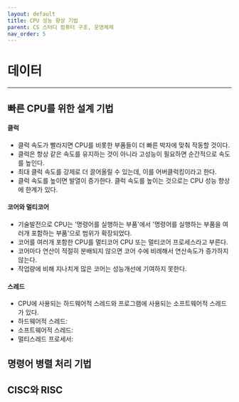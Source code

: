 ```yaml
---
layout: default
title: CPU 성능 향상 기법
parent: CS 스터디 컴퓨터 구조, 운영체제
nav_order: 5
---
```


# 데이터

---

## 빠른 CPU를 위한 설계 기법

#### 클럭

- 클럭 속도가 빨라지면 CPU를 비롯한 부품들이 더 빠른 박자에 맞춰 작동할 것이다.
- 클럭은 항상 같은 속도를 유지하는 것이 아니라 고성능이 필요하면 순간적으로 속도를 높인다.
- 최대 클럭 속도를 강제로 더 끌어올릴 수 있는데, 이를 어버클럭킹이라고 한다.
- 클럭 속도를 높이면 발열이 증가한다. 클럭 속도를 높이는 것으로는 CPU 성능 향상에 한계가 있다.

#### 코어와 멀티코어

- 기술발전으로 CPU는 '명령어를 실행하는 부품'에서 '명령어를 실행하는 부품을 여러개 포함하는 부품'으로 범위가 확장되었다.
- 코어를 여러개 포함한 CPU를 멀티코어 CPU 또는 멀티코어 프로세스라고 부른다.
- 코어마다 연산이 적절히 분배되지 않으면 코어 수에 비례해서 연산속도가 증가하지 않는다.
- 작업량에 비해 지나치게 많은 코어는 성능개선에 기여하지 못한다.

#### 스레드

- CPU에 사용되는 하드웨어적 스레드와 프로그램에 사용되는 소프트웨어적 스레드가 있다.
- 하드웨어적 스레드:
- 소프트웨어적 스레드:
- 멀티스레드 프로세서:

## 명령어 병렬 처리 기법

## CISC와 RISC
